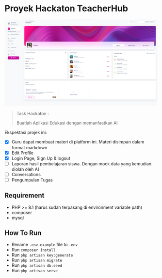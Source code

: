 # Proyek Hackaton TeacherHub

![screenshoot](screenshoot.png)

> Task Hackaton :
>
> Buatlah Aplikasi Edukasi dengan memanfaatkan AI

Ekspektasi projek ini:

-   [x] Guru dapat membuat materi di platform ini. Materi disimpan dalam format markdown
-   [x] Edit Profile
-   [x] Login Page, Sign Up & logout
-   [ ] Laporan hasil pembelajaran siswa. Dengan mock data yang kemudian diolah oleh AI
-   [ ] Conversations
-   [ ] Pengumpulan Tugas

## Requirement

-   PHP >= 8.1 (harus sudah terpasang di environment variable path)
-   composer
-   mysql

## How To Run

-   Rename `.env.example` file to `.env`
-   Run `composer install`
-   Run `php artisan key:generate`
-   Run `php artisan migrate`
-   Run `php artisan db:seed`
-   Run `php artisan serve`
